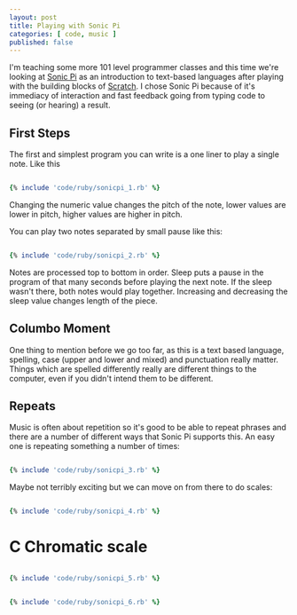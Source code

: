 ```yaml
---
layout: post
title: Playing with Sonic Pi
categories: [ code, music ]
published: false
---
```


I'm teaching some more 101 level programmer classes and this time we're looking at <a href="http://sonic-pi.net/">Sonic Pi</a> as an introduction to text-based languages after playing with the building blocks of <a href="http://scratch.mit.edu/">Scratch</a>. I chose Sonic Pi because of it's immediacy of interaction and fast feedback going from typing code to seeing (or hearing) a result.


## First Steps

The first and simplest program you can write is a one liner to play a single note. Like this

```ruby

{% include 'code/ruby/sonicpi_1.rb' %}

```

Changing the numeric value changes the pitch of the note, lower values are lower in pitch, higher values are higher in pitch.

You can play two notes separated by small pause like this:

```ruby

{% include 'code/ruby/sonicpi_2.rb' %}

```

Notes are processed top to bottom in order. Sleep puts a pause in the program of that many seconds before playing the next note. If the sleep wasn't there, both notes would play together. Increasing and decreasing the sleep value changes length of the piece.

## Columbo Moment

One thing to mention before we go too far, as this is a text based language, spelling, case (upper and lower and mixed) and punctuation really matter. Things which are spelled differently really are different things to the computer, even if you didn't intend them to be different.


## Repeats

Music is often about repetition so it's good to be able to repeat phrases and there are a number of different ways that Sonic Pi supports this. An easy one is repeating something a number of times:

```ruby

{% include 'code/ruby/sonicpi_3.rb' %}

```

Maybe not terribly exciting but we can move on from there to do scales:

```ruby

{% include 'code/ruby/sonicpi_4.rb' %}

```

# C Chromatic scale

```ruby

{% include 'code/ruby/sonicpi_5.rb' %}

```

```ruby

{% include 'code/ruby/sonicpi_6.rb' %}

```
